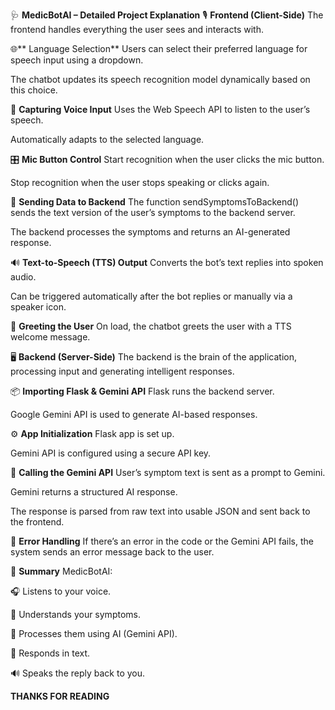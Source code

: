 🩺 **MedicBotAI – Detailed Project Explanation**
🎙️ **Frontend (Client-Side)**
The frontend handles everything the user sees and interacts with.

🌐** Language Selection**
Users can select their preferred language for speech input using a dropdown.

The chatbot updates its speech recognition model dynamically based on this choice.

🎤 **Capturing Voice Input**
Uses the Web Speech API to listen to the user’s speech.

Automatically adapts to the selected language.

🎛️ **Mic Button Control**
Start recognition when the user clicks the mic button.

Stop recognition when the user stops speaking or clicks again.

🔗 **Sending Data to Backend**
The function sendSymptomsToBackend() sends the text version of the user’s symptoms to the backend server.

The backend processes the symptoms and returns an AI-generated response.

🔊 **Text-to-Speech (TTS) Output**
Converts the bot’s text replies into spoken audio.

Can be triggered automatically after the bot replies or manually via a speaker icon.

👋 **Greeting the User**
On load, the chatbot greets the user with a TTS welcome message.

🖥️ **Backend (Server-Side)**
The backend is the brain of the application, processing input and generating intelligent responses.

📦 **Importing Flask & Gemini API**
Flask runs the backend server.

Google Gemini API is used to generate AI-based responses.

⚙️ **App Initialization**
Flask app is set up.

Gemini API is configured using a secure API key.

💬 **Calling the Gemini API**
User’s symptom text is sent as a prompt to Gemini.

Gemini returns a structured AI response.

The response is parsed from raw text into usable JSON and sent back to the frontend.

🚨 **Error Handling**
If there’s an error in the code or the Gemini API fails, the system sends an error message back to the user.

📌 **Summary**
MedicBotAI:

🎧 Listens to your voice.

📝 Understands your symptoms.

🧠 Processes them using AI (Gemini API).

💬 Responds in text.

🔊 Speaks the reply back to you.


**THANKS FOR READING**

